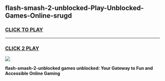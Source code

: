 
## flash-smash-2-unblocked-Play-Unblocked-Games-Online-srugd
<h3>
<a href="https://premium76.site?title=flash-smash-2-unblocked&ref=25A">CLICK TO PLAY</a></h3>
<hr>

<h3>
<a href="https://premium76.site?title=flash-smash-2-unblocked&ref=25A">CLICK 2 PLAY</a>
  
</h3>

<a href="https://premium76.site?title=flash-smash-2-unblocked&ref=25A"><img src="https://clearcache.store/games.png"></a>


**flash-smash-2-unblocked games unblocked: Your Gateway to Fun and Accessible Online Gaming**
